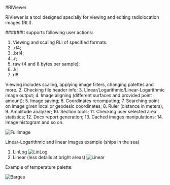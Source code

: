#RlViewer

RlViewer is a tool designed specially for viewing and editing radiolocation images (RLI).

######It supports following user actions:

1. Viewing and scaling RLI of specified formats:
  1. .rl4;
  2. .brl4;
  3. .r;
  4. raw (4 and 8 bytes per sample);
  5. .k;
  6. rl8.
  
  Viewing includes scaling, applying image filters, changing palettes and more.
2. Checking file header info;
3. Linear/Logarithmic/Linear-Logarithmic image output;
4. Image aligning (different surfaces and provided point amount);
5. Image saving;
6. Coordinates recomputing;
7. Searching point on image given local or geodesic coordinates;
8. Ruler (distance in meters);
9. Amplitude analyzer;
10. Section tools;
11. Checking user selected area statistics;
12. Docx report generation;
13. Cached images manipulations;
14. Image histogram and so on.

![FullImage](http://i.imgur.com/QblgaXo.png)

Linear-Logarithmic and linear images example (ships in the sea)
  1. LinLog ![LinLog](http://i.imgur.com/NaXJ7SQ.png)
  2. Linear (less details at bright areas) ![Linear](http://i.imgur.com/FT8kXlP.png)
  
Example of temperature palette:
    
 ![Barges](http://i.imgur.com/0GKhZ76.png)
